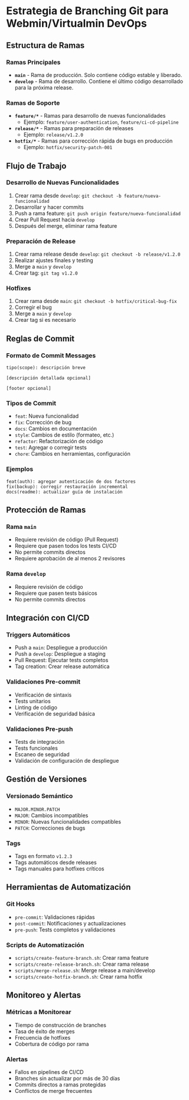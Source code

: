 # Estrategia de Branching Git para Webmin/Virtualmin DevOps

## Estructura de Ramas

### Ramas Principales
- **`main`** - Rama de producción. Solo contiene código estable y liberado.
- **`develop`** - Rama de desarrollo. Contiene el último código desarrollado para la próxima release.

### Ramas de Soporte
- **`feature/*`** - Ramas para desarrollo de nuevas funcionalidades
  - Ejemplo: `feature/user-authentication`, `feature/ci-cd-pipeline`
- **`release/*`** - Ramas para preparación de releases
  - Ejemplo: `release/v1.2.0`
- **`hotfix/*`** - Ramas para corrección rápida de bugs en producción
  - Ejemplo: `hotfix/security-patch-001`

## Flujo de Trabajo

### Desarrollo de Nuevas Funcionalidades
1. Crear rama desde `develop`: `git checkout -b feature/nueva-funcionalidad`
2. Desarrollar y hacer commits
3. Push a rama feature: `git push origin feature/nueva-funcionalidad`
4. Crear Pull Request hacia `develop`
5. Después del merge, eliminar rama feature

### Preparación de Release
1. Crear rama release desde `develop`: `git checkout -b release/v1.2.0`
2. Realizar ajustes finales y testing
3. Merge a `main` y `develop`
4. Crear tag: `git tag v1.2.0`

### Hotfixes
1. Crear rama desde `main`: `git checkout -b hotfix/critical-bug-fix`
2. Corregir el bug
3. Merge a `main` y `develop`
4. Crear tag si es necesario

## Reglas de Commit

### Formato de Commit Messages
```
tipo(scope): descripción breve

[descripción detallada opcional]

[footer opcional]
```

### Tipos de Commit
- `feat`: Nueva funcionalidad
- `fix`: Corrección de bug
- `docs`: Cambios en documentación
- `style`: Cambios de estilo (formateo, etc.)
- `refactor`: Refactorización de código
- `test`: Agregar o corregir tests
- `chore`: Cambios en herramientas, configuración

### Ejemplos
```
feat(auth): agregar autenticación de dos factores
fix(backup): corregir restauración incremental
docs(readme): actualizar guía de instalación
```

## Protección de Ramas

### Rama `main`
- Requiere revisión de código (Pull Request)
- Requiere que pasen todos los tests CI/CD
- No permite commits directos
- Requiere aprobación de al menos 2 revisores

### Rama `develop`
- Requiere revisión de código
- Requiere que pasen tests básicos
- No permite commits directos

## Integración con CI/CD

### Triggers Automáticos
- Push a `main`: Despliegue a producción
- Push a `develop`: Despliegue a staging
- Pull Request: Ejecutar tests completos
- Tag creation: Crear release automática

### Validaciones Pre-commit
- Verificación de sintaxis
- Tests unitarios
- Linting de código
- Verificación de seguridad básica

### Validaciones Pre-push
- Tests de integración
- Tests funcionales
- Escaneo de seguridad
- Validación de configuración de despliegue

## Gestión de Versiones

### Versionado Semántico
- `MAJOR.MINOR.PATCH`
- `MAJOR`: Cambios incompatibles
- `MINOR`: Nuevas funcionalidades compatibles
- `PATCH`: Correcciones de bugs

### Tags
- Tags en formato `v1.2.3`
- Tags automáticos desde releases
- Tags manuales para hotfixes críticos

## Herramientas de Automatización

### Git Hooks
- `pre-commit`: Validaciones rápidas
- `post-commit`: Notificaciones y actualizaciones
- `pre-push`: Tests completos y validaciones

### Scripts de Automatización
- `scripts/create-feature-branch.sh`: Crear rama feature
- `scripts/create-release-branch.sh`: Crear rama release
- `scripts/merge-release.sh`: Merge release a main/develop
- `scripts/create-hotfix-branch.sh`: Crear rama hotfix

## Monitoreo y Alertas

### Métricas a Monitorear
- Tiempo de construcción de branches
- Tasa de éxito de merges
- Frecuencia de hotfixes
- Cobertura de código por rama

### Alertas
- Fallos en pipelines de CI/CD
- Branches sin actualizar por más de 30 días
- Commits directos a ramas protegidas
- Conflictos de merge frecuentes